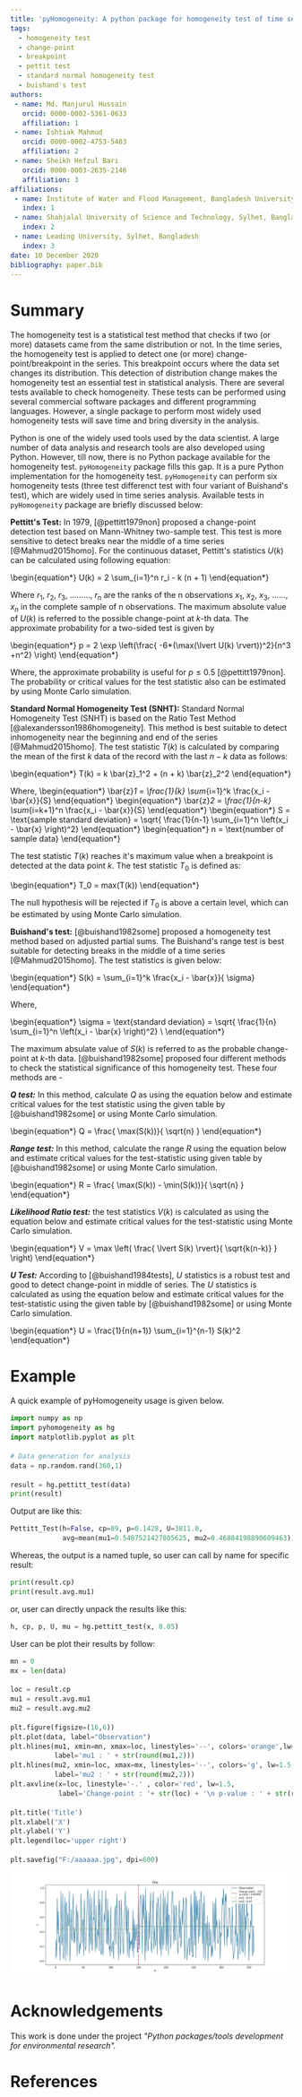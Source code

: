 ```yaml
---
title: 'pyHomogeneity: A python package for homogeneity test of time series data'
tags:
  - homogeneity test
  - change-point
  - breakpoint
  - pettit test
  - standard normal homogeneity test
  - buishand's test
authors:
 - name: Md. Manjurul Hussain
   orcid: 0000-0002-5361-0633
   affiliation: 1
 - name: Ishtiak Mahmud
   orcid: 0000-0002-4753-5403
   affiliation: 2
 - name: Sheikh Hefzul Bari
   orcid: 0000-0003-2635-2146
   affiliation: 3  
affiliations:
 - name: Institute of Water and Flood Management, Bangladesh University of Engineering and Technology, Dhaka, Bangladesh
   index: 1
 - name: Shahjalal University of Science and Technology, Sylhet, Bangladesh
   index: 2
 - name: Leading University, Sylhet, Bangladesh
   index: 3
date: 10 December 2020
bibliography: paper.bib
---
```


# Summary
The homogeneity test is a statistical test method that checks if two (or more) datasets came from the same distribution or not. In the time series, the homogeneity test is applied to detect one (or more) change-point/breakpoint in the series. This breakpoint occurs where the data set changes its distribution. This  detection of distribution change makes the homogeneity test an essential test in statistical analysis. There are several tests available to check homogeneity. These tests can be performed using several commercial software packages and different programming languages. However, a single package to perform most widely used homogeneity tests will save time and bring diversity in the analysis.

Python is one of the widely used tools used by the data scientist. A large number of data analysis and research tools are also developed using Python. However, till now, there is no Python package available for the homogeneity test. `pyHomogeneity` package fills this gap. It is a pure Python implementation for the homogeneity test. `pyHomogeneity` can perform six homogeneity tests (three test differenct test with four variant of Buishand's test), which are widely used in time series analysis. Available tests in `pyHomogeneity` package are briefly discussed below:

**Pettitt's Test:** In 1979, [@pettitt1979non] proposed a change-point detection test based on Mann-Whitney two-sample test. This test is more sensitive to detect breaks near the middle of a time series [@Mahmud2015homo]. For the continuous dataset, Pettitt's statistics $U(k)$ can be calculated using following equation:

\begin{equation*}
U(k) = 2 \sum_{i=1}^n r_i - k (n + 1)
\end{equation*}

Where $r_1$,  $r_2$,  $r_3$, ………, $r_n$ are the ranks of the n observations $x_1$, $x_2$, $x_3$, ......, $x_n$ in the complete sample of n observations. The maximum absolute value of $U(k)$ is referred to the possible change-point at $k$-th data. The approximate probability for a two-sided test is given by

\begin{equation*}
p = 2 \exp  \left(\frac{ -6*(\max(\lvert U(k) \rvert))^2}{n^3 +n^2} \right)
\end{equation*}

Where, the approximate probability is useful for $p ≤ 0.5$ [@pettitt1979non]. The probability or critical values for the test statistic also can be estimated by using Monte Carlo simulation.

**Standard Normal Homogeneity Test (SNHT):** Standard Normal Homogeneity Test (SNHT) is based on the Ratio Test Method [@alexandersson1986homogeneity].  This method is best suitable to detect inhomogeneity near the beginning and end of the series [@Mahmud2015homo]. The test statistic $T(k)$ is calculated by comparing the mean of the first $k$ data of the record with the last $n-k$ data as follows:

\begin{equation*}
T(k) = k \bar{z}_1^2 + (n + k) \bar{z}_2^2
\end{equation*}

Where,
\begin{equation*}
\bar{z}_1 = \frac{1}{k} \sum_{i=1}^k \frac{x_i - \bar{x}}{S}
\end{equation*}
\begin{equation*}
\bar{z}_2 = \frac{1}{n-k} \sum_{i=k+1}^n \frac{x_i - \bar{x}}{S}
\end{equation*}
\begin{equation*}
S = \text{sample standard deviation} = \sqrt{ \frac{1}{n-1} \sum_{i=1}^n \left(x_i - \bar{x} \right)^2}
\end{equation*}
\begin{equation*}
n = \text{number of sample data}
\end{equation*}

The test statistic $T(k)$ reaches it's maximum value when a breakpoint is detected at the data point $k$. The test statistic $T_0$ is defined as:

\begin{equation*}
T_0 = max(T(k))
\end{equation*}

The null hypothesis will be rejected if $T_0$ is above a certain level, which can be estimated by using Monte Carlo simulation.

**Buishand's test:** [@buishand1982some] proposed a homogeneity test method based on adjusted partial sums. The Buishand's range test is best suitable for detecting breaks in the middle of a time series [@Mahmud2015homo]. The test statistics is given below:

\begin{equation*}
S(k) = \sum_{i=1}^k \frac{x_i - \bar{x}}{ \sigma}
\end{equation*}

Where,

\begin{equation*}
\sigma = \text{standard deviation} = \sqrt{ \frac{1}{n} \sum_{i=1}^n \left(x_i - \bar{x} \right)^2} \\
\end{equation*}

The maximum absulate value of $S(k)$ is referred to as the probable change-point at $k$-th data.
[@buishand1982some] proposed four different methods to check the statistical significance of this homogeneity test. These four methods are -

**_Q test:_**  In this method, calculate $Q$ as using the equation below and estimate critical values for the test statistic using the given table by [@buishand1982some] or using Monte Carlo simulation.

\begin{equation*}
Q = \frac{ \max(S(k))}{ \sqrt{n} }
\end{equation*}

**_Range test:_** In this method, calculate the range $R$ using the equation below and estimate critical values for the test-statistic using given table by [@buishand1982some] or using Monte Carlo simulation.

\begin{equation*}
R = \frac{ \max(S(k)) - \min(S(k))}{ \sqrt{n} }
\end{equation*}

**_Likelihood Ratio test:_** the test statistics $V(k)$ is calculated as using the equation below and estimate critical values for the test-statistic using Monte Carlo simulation.

\begin{equation*}
V = \max \left( \frac{ \lvert S(k) \rvert}{ \sqrt{k(n-k)} } \right)
\end{equation*}

**_U Test:_** According to [@buishand1984tests], $U$ statistics is a robust test and good to detect change-point in middle of series. The $U$ statistics is calculated as using the equation below and estimate critical values for the test-statistic using the given table by [@buishand1982some] or using Monte Carlo simulation.

\begin{equation*}
U = \frac{1}{n(n+1)} \sum_{i=1}^{n-1} S(k)^2
\end{equation*}

# Example
A quick example of pyHomogeneity usage is given below.
``` python
import numpy as np
import pyhomogeneity as hg
import matplotlib.pyplot as plt

# Data generation for analysis
data = np.random.rand(360,1)

result = hg.pettitt_test(data)
print(result)
```
Output are like this:
``` python
Pettitt_Test(h=False, cp=89, p=0.1428, U=3811.0,
             avg=mean(mu1=0.5487521427805625, mu2=0.46884198890609463))
```
Whereas, the output is a named tuple, so user can call by name for specific result:
``` python
print(result.cp)
print(result.avg.mu1)
```

or, user can directly unpack the results like this:
``` python
h, cp, p, U, mu = hg.pettitt_test(x, 0.05)
```

User can be plot their results by follow:
``` python
mn = 0
mx = len(data)

loc = result.cp
mu1 = result.avg.mu1
mu2 = result.avg.mu2

plt.figure(figsize=(16,6))
plt.plot(data, label="Observation")
plt.hlines(mu1, xmin=mn, xmax=loc, linestyles='--', colors='orange',lw=1.5,
           label='mu1 : ' + str(round(mu1,2)))
plt.hlines(mu2, xmin=loc, xmax=mx, linestyles='--', colors='g', lw=1.5,
           label='mu2 : ' + str(round(mu2,2)))
plt.axvline(x=loc, linestyle='-.' , color='red', lw=1.5,
            label='Change-point : '+ str(loc) + '\n p-value : ' + str(result.p))

plt.title('Title')
plt.xlabel('X')
plt.ylabel('Y')
plt.legend(loc='upper right')

plt.savefig("F:/aaaaaa.jpg", dpi=600)
```

![Homogeneity result plot](Fig1.jpg)

# Acknowledgements
This work is done under the project _"Python packages/tools development for environmental research"._

# References